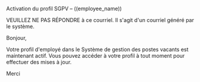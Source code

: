 Activation du profil SGPV – ((employee_name))


VEUILLEZ NE PAS RÉPONDRE à ce courriel. Il s'agit d'un courriel généré par le système. 

Bonjour,

Votre profil d'employé dans le Système de gestion des postes vacants est maintenant actif. Vous pouvez accéder à votre profil à tout moment pour effectuer des mises à jour.

Merci
